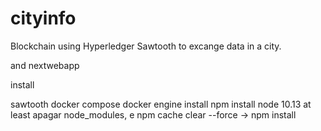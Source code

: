 # cityinfo

Blockchain using Hyperledger Sawtooth to excange data in a city.

and nextwebapp


install

sawtooth
docker compose
docker engine
install npm
install node 10.13 at least
apagar node_modules, e npm cache clear --force -> npm install